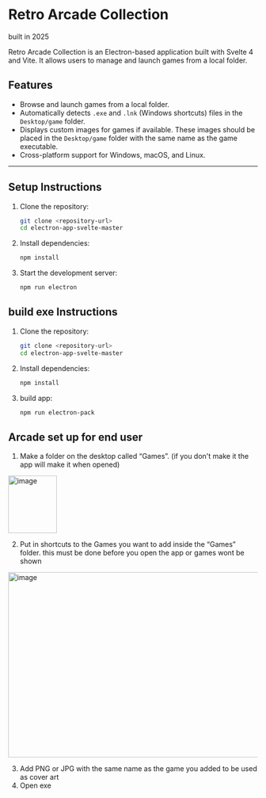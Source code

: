 # Retro Arcade Collection
built in 2025

Retro Arcade Collection is an Electron-based application built with Svelte 4 and Vite. It allows users to manage and launch games from a local folder.

## Features

- Browse and launch games from a local folder.
- Automatically detects `.exe` and `.lnk` (Windows shortcuts) files in the `Desktop/game` folder.
- Displays custom images for games if available. These images should be placed in the `Desktop/game` folder with the same name as the game executable.
- Cross-platform support for Windows, macOS, and Linux.

---


## Setup Instructions

1. Clone the repository:
   ```bash
   git clone <repository-url>
   cd electron-app-svelte-master
   ```
2. Install dependencies:
   ```bash
   npm install
   ```
3. Start the development server:
   ```bash
   npm run electron
   ```


## build exe Instructions

1. Clone the repository:
   ```bash
   git clone <repository-url>
   cd electron-app-svelte-master
   ```
2. Install dependencies:
   ```bash
   npm install
   ```

3. build app:
   ```bash
   npm run electron-pack
   ```

## Arcade set up for end user
1)	Make a folder on the desktop called “Games”. (if you don't make it the app will make it when opened)
   <img width="98" height="116" alt="image" src="https://github.com/user-attachments/assets/e4cd6af2-11e9-4d07-b548-1af60951cb2d" />
   
2)	Put in shortcuts to the Games you want to add inside the “Games” folder. this must be done before you open the app or games wont be shown
   <img width="668" height="374" alt="image" src="https://github.com/user-attachments/assets/88d4003d-38c3-4258-9a27-04390c51689c" />

3)	Add PNG or JPG with the same name as the game you added to be used as cover art
4)	Open exe






